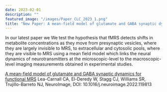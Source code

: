 ```yaml
---
date: 2023-02-01
description: ""
featured_image: "/images/Paper_CLC_2023_1.png"
title: "New Paper: A mean-field model of glutamate and GABA synaptic dynamics for functional MRS"
---
```


In our latest paper we We test the hypothesis that fMRS detects shifts in metabolite concentrations as they move from presynaptic vesicles, where they are largely invisible to MRS, to extracellular and cytosolic pools, where they are visible to MRS using a mean field model which links the neural dynamics of neurotransmitters at the microscopic-level to the macroscopic-level imaging measurements obtained in experimental studies.


[A mean-field model of glutamate and GABA synaptic dynamics for functional MRS](https://doi.org/10.1016/j.neuroimage.2022.119813) Lea-Carnall CA, El-Deredy W, Stagg CJ, Williams SR, Trujillo-Barreto NJ, NeuroImage, DOI: 10.1016/j.neuroimage.2022.119813